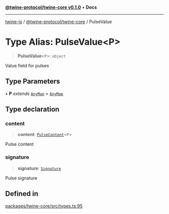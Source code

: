[**@twine-protocol/twine-core v0.1.0**](../index.md) • **Docs**

***

[twine-js](../../../index.md) / [@twine-protocol/twine-core](../index.md) / PulseValue

# Type Alias: PulseValue\<P\>

> **PulseValue**\<`P`\>: `object`

Value field for pulses

## Type Parameters

• **P** *extends* [`AnyMap`](AnyMap.md) = [`AnyMap`](AnyMap.md)

## Type declaration

### content

> **content**: [`PulseContent`](PulseContent.md)\<`P`\>

Pulse content

### signature

> **signature**: [`Signature`](Signature.md)

Pulse signature

## Defined in

[packages/twine-core/src/types.ts:95](https://github.com/twine-protocol/twine-js/blob/afcd6a4191783e38a824b15e0910dbcaa4196a95/packages/twine-core/src/types.ts#L95)
